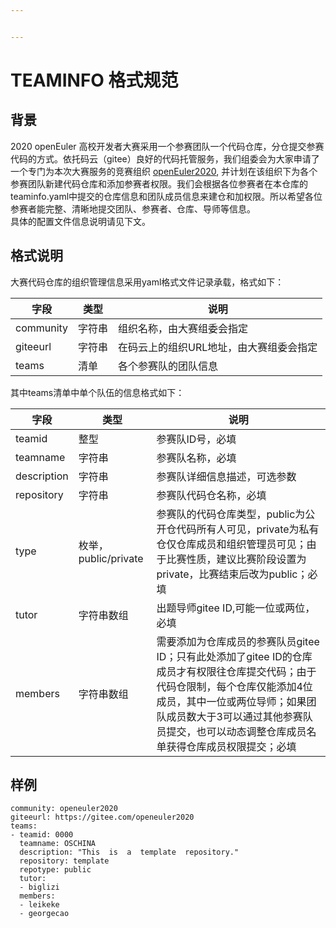 ```yaml
---


---
```


<h1 id="teaminfo-格式规范">TEAMINFO 格式规范</h1>
<h2 id="背景">背景</h2>
<p>2020 openEuler 高校开发者大赛采用一个参赛团队一个代码仓库，分仓提交参赛代码的方式。依托码云（gitee）良好的代码托管服务，我们组委会为大家申请了一个专门为本次大赛服务的竞赛组织 <a href="https://gitee.com/openeuler2020">openEuler2020</a>, 并计划在该组织下为各个参赛团队新建代码仓库和添加参赛者权限。我们会根据各位参赛者在本仓库的teaminfo.yaml中提交的仓库信息和团队成员信息来建仓和加权限。所以希望各位参赛者能完整、清晰地提交团队、参赛者、仓库、导师等信息。<br>
具体的配置文件信息说明请见下文。</p>
<h2 id="格式说明">格式说明</h2>
<p>大赛代码仓库的组织管理信息采用yaml格式文件记录承载，格式如下：</p>

<table>
<thead>
<tr>
<th>字段</th>
<th>类型</th>
<th>说明</th>
</tr>
</thead>
<tbody>
<tr>
<td>community</td>
<td>字符串</td>
<td>组织名称，由大赛组委会指定</td>
</tr>
<tr>
<td>giteeurl</td>
<td>字符串</td>
<td>在码云上的组织URL地址，由大赛组委会指定</td>
</tr>
<tr>
<td>teams</td>
<td>清单</td>
<td>各个参赛队的团队信息</td>
</tr>
</tbody>
</table><p>其中teams清单中单个队伍的信息格式如下：</p>

<table>
<thead>
<tr>
<th>字段</th>
<th>类型</th>
<th>说明</th>
</tr>
</thead>
<tbody>
<tr>
<td>teamid</td>
<td>整型</td>
<td>参赛队ID号，必填</td>
</tr>
<tr>
<td>teamname</td>
<td>字符串</td>
<td>参赛队名称，必填</td>
</tr>
<tr>
<td>description</td>
<td>字符串</td>
<td>参赛队详细信息描述，可选参数</td>
</tr>
<tr>
<td>repository</td>
<td>字符串</td>
<td>参赛队代码仓名称，必填</td>
</tr>
<tr>
<td>type</td>
<td>枚举，public/private</td>
<td>参赛队的代码仓库类型，public为公开仓代码所有人可见，private为私有仓仅仓库成员和组织管理员可见；由于比赛性质，建议比赛阶段设置为private，比赛结束后改为public；必填</td>
</tr>
<tr>
<td>tutor</td>
<td>字符串数组</td>
<td>出题导师gitee ID,可能一位或两位，必填</td>
</tr>
<tr>
<td>members</td>
<td>字符串数组</td>
<td>需要添加为仓库成员的参赛队员gitee ID；只有此处添加了gitee ID的仓库成员才有权限往仓库提交代码；由于代码仓限制，每个仓库仅能添加4位成员，其中一位或两位导师；如果团队成员数大于3可以通过其他参赛队员提交，也可以动态调整仓库成员名单获得仓库成员权限提交；必填</td>
</tr>
</tbody>
</table><h2 id="样例">样例</h2>
<pre><code>community: openeuler2020
giteeurl: https://gitee.com/openeuler2020
teams:
- teamid: 0000
  teamname: OSCHINA
  description: "This  is  a  template  repository."
  repository: template
  repotype: public
  tutor: 
  - biglizi
  members:
  - leikeke
  - georgecao
</code></pre>

